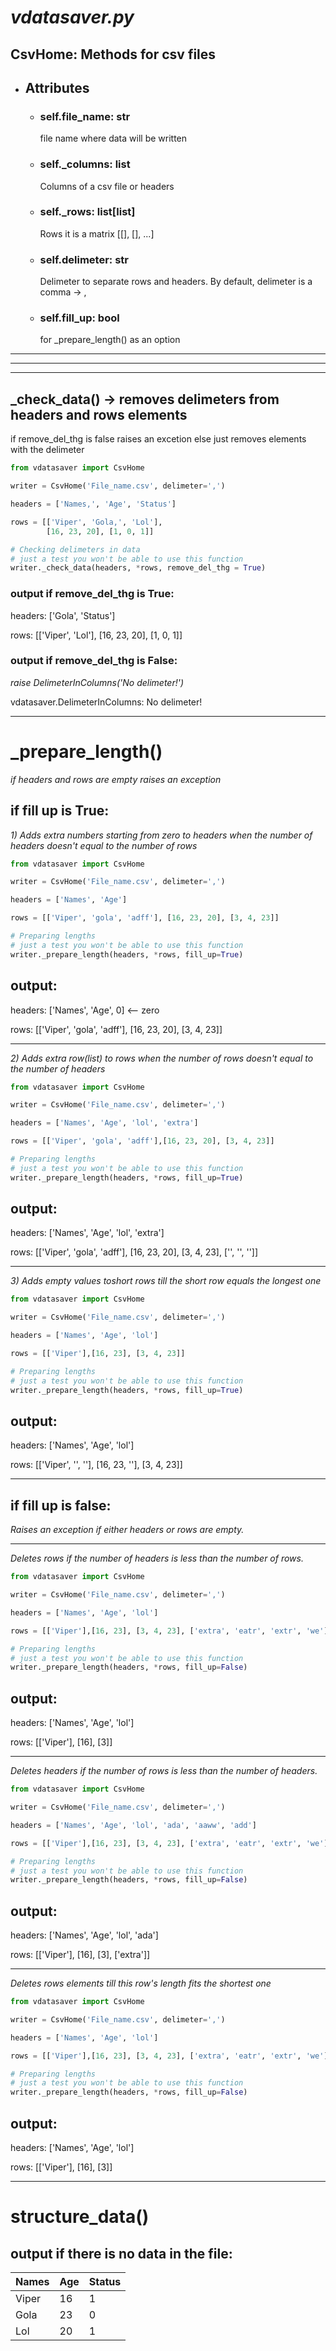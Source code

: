 # *vdatasaver.py*
## CsvHome: Methods for csv files

- ## Attributes
  - ### self.file_name: str
     file name where data will be written
    
  - ### self._columns: list
    Columns of a csv file or headers
    
  - ### self._rows: list[list]
    Rows it is a matrix [[], [], ...]
    
  - ### self.delimeter: str
    Delimeter to separate rows and headers.
    By default, delimeter is a comma -> ,
    
  - ### self.fill_up: bool
    for _prepare_length() as an option
    
----------------------------------------------------
----------------------------------------------------
----------------------------------------------------

## _check_data() -> removes delimeters from headers and rows elements
if remove_del_thg is false raises an excetion
else just removes elements with the delimeter

```py
from vdatasaver import CsvHome

writer = CsvHome('File_name.csv', delimeter=',')

headers = ['Names,', 'Age', 'Status']

rows = [['Viper', 'Gola,', 'Lol'],
        [16, 23, 20], [1, 0, 1]]

# Checking delimeters in data
# just a test you won't be able to use this function 
writer._check_data(headers, *rows, remove_del_thg = True)
```

### output if remove_del_thg is True: 

headers: ['Gola', 'Status']

rows: [['Viper', 'Lol'], [16, 23, 20], [1, 0, 1]]


### output if remove_del_thg is False:

*raise DelimeterInColumns('No delimeter!')*

vdatasaver.DelimeterInColumns: No delimeter!

----------------------------------------------------


# _prepare_length()
*if headers and rows are empty raises an exception*

## if fill up is True:
*1) Adds extra numbers starting from zero to headers when the number of headers doesn't equal to the number of rows*

```py
from vdatasaver import CsvHome

writer = CsvHome('File_name.csv', delimeter=',')

headers = ['Names', 'Age']

rows = [['Viper', 'gola', 'adff'], [16, 23, 20], [3, 4, 23]]

# Preparing lengths
# just a test you won't be able to use this function 
writer._prepare_length(headers, *rows, fill_up=True)

```
## output: 

headers: ['Names', 'Age', 0] <-- zero

rows: [['Viper', 'gola', 'adff'], [16, 23, 20], [3, 4, 23]]

----------------------------------------------------


*2) Adds extra row(list) to rows when the number of rows doesn't equal to the number of headers*

```py
from vdatasaver import CsvHome

writer = CsvHome('File_name.csv', delimeter=',')

headers = ['Names', 'Age', 'lol', 'extra']

rows = [['Viper', 'gola', 'adff'],[16, 23, 20], [3, 4, 23]]

# Preparing lengths
# just a test you won't be able to use this function 
writer._prepare_length(headers, *rows, fill_up=True)

```
## output: 

headers: ['Names', 'Age', 'lol', 'extra']

rows: [['Viper', 'gola', 'adff'], [16, 23, 20], [3, 4, 23], ['', '', '']]

----------------------------------------------------


*3) Adds empty values toshort rows till the short row equals the longest one*

```py
from vdatasaver import CsvHome

writer = CsvHome('File_name.csv', delimeter=',')

headers = ['Names', 'Age', 'lol']

rows = [['Viper'],[16, 23], [3, 4, 23]]

# Preparing lengths
# just a test you won't be able to use this function 
writer._prepare_length(headers, *rows, fill_up=True)

```
## output: 

headers: ['Names', 'Age', 'lol']

rows: [['Viper', '', ''], [16, 23, ''], [3, 4, 23]]

----------------------------------------------------

## if fill up is false:

*Raises an exception if either headers or rows are empty.*

----------------------------------------------------

*Deletes rows if the number of headers is less than the number of rows.*

```py
from vdatasaver import CsvHome

writer = CsvHome('File_name.csv', delimeter=',')

headers = ['Names', 'Age', 'lol']

rows = [['Viper'],[16, 23], [3, 4, 23], ['extra', 'eatr', 'extr', 'we']]

# Preparing lengths
# just a test you won't be able to use this function 
writer._prepare_length(headers, *rows, fill_up=False)
```

## output: 

headers: ['Names', 'Age', 'lol']

rows: [['Viper'], [16], [3]]

----------------------------------------------------

*Deletes headers if the number of rows is less than the number of headers.*

```py
from vdatasaver import CsvHome

writer = CsvHome('File_name.csv', delimeter=',')

headers = ['Names', 'Age', 'lol', 'ada', 'aaww', 'add']

rows = [['Viper'],[16, 23], [3, 4, 23], ['extra', 'eatr', 'extr', 'we']]

# Preparing lengths
# just a test you won't be able to use this function 
writer._prepare_length(headers, *rows, fill_up=False)
```

## output: 

headers: ['Names', 'Age', 'lol', 'ada']

rows: [['Viper'], [16], [3], ['extra']]

----------------------------------------------------

*Deletes rows elements till this row's length fits the shortest one*

```py
from vdatasaver import CsvHome

writer = CsvHome('File_name.csv', delimeter=',')

headers = ['Names', 'Age', 'lol']

rows = [['Viper'],[16, 23], [3, 4, 23], ['extra', 'eatr', 'extr', 'we']]

# Preparing lengths
# just a test you won't be able to use this function 
writer._prepare_length(headers, *rows, fill_up=False)
```

## output: 

headers: ['Names', 'Age', 'lol']

rows: [['Viper'], [16], [3]]

----------------------------------------------------


# structure_data()

## output if there is no data in the file: 

| Names | Age | Status |
| ----- | --- | ------ |
| Viper | 16  |    1   |
| Gola  | 23  |    0   |
| Lol   | 20  |    1   |


